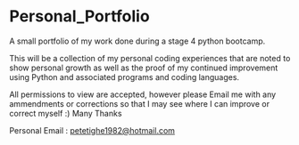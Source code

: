 # Personal_Portfolio
A small portfolio of my work done during a stage 4 python bootcamp.

This will be a collection of my personal coding experiences that are noted to show personal
growth as well as the proof of my continued improvement using Python and associated programs
and coding languages.

All permissions to view are accepted, however please Email me with any ammendments or corrections
so that I may see where I can improve or correct myself :) Many Thanks

Personal Email : petetighe1982@hotmail.com

